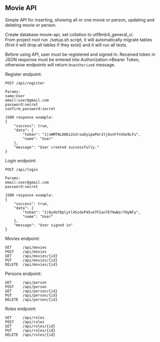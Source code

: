 ## Movie API

Simple API for inserting, showing all or one movie or person, updating and deleting movie or person.

Create database movie-api, set collation to utf8mb4_general_ci.  
From project root run ./setup.sh script, it will automatically migrate tables (first it will drop all tables if they exist) and it will run all tests.

Before using API, user must be registered and signed in.
Received token in JSON response must be entered into Authorization->Bearer Token, otherwise endpoints will return ```Unauthorized``` message.

Register endpoint:
```
POST /api/register

Params:
name:User
email:user@gmail.com
password:secret
confirm_password:secret

JSON response example:
{
    "success": true,
    "data": {
        "token": "1|vWMTNLDQKz2o3rxaOyipaPmr2tjOvnF7nVGe9LFu",
        "name": "User"
    },
    "message": "User created successfully."
}
```

Login endpoint:
```
POST /api/login

Params:
email:user@gmail.com
password:secret

JSON response example:
{
    "success": true,
    "data": {
        "token": "2|6yXb7Oplytl45zdxP45u47FIan7EfHwWzr7HyNFy",
        "name": "User"
    },
    "message": "User signed in"
}
```

Movies endpoint: 
``` 
GET     /api/movies
POST    /api/movies
GET     /api/movies/{id}
PUT     /api/movies/{id}
DELETE  /api/movies/{id}
```

Persons endpoint: 
``` 
GET     /api/person
POST    /api/person
GET     /api/person/{id}
PUT     /api/person/{id}
DELETE  /api/person/{id}
```

Roles endpoint: 
``` 
GET     /api/roles
POST    /api/roles
GET     /api/roles/{id}
PUT     /api/roles/{id}
DELETE  /api/roles/{id}
```